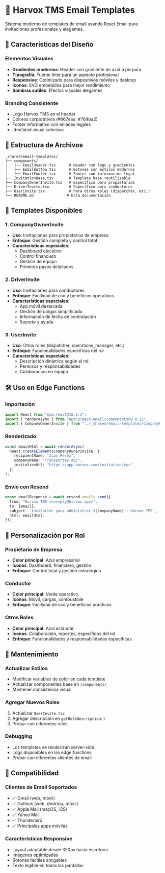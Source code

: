 # 📧 Harvox TMS Email Templates

Sistema moderno de templates de email usando React Email para invitaciones profesionales y elegantes.

## 🎨 Características del Diseño

### Elementos Visuales
- **Gradientes modernos**: Header con gradiente de azul a púrpura
- **Tipografía**: Fuente Inter para un aspecto profesional
- **Responsive**: Optimizado para dispositivos móviles y desktop
- **Iconos**: SVG embebidos para mejor rendimiento
- **Sombras sutiles**: Efectos visuales elegantes

### Branding Consistente
- Logo Harvox TMS en el header
- Colores corporativos (#667eea, #764ba2)
- Footer informativo con enlaces legales
- Identidad visual cohesiva

## 📁 Estructura de Archivos

```
_shared/email-templates/
├── components/
│   ├── EmailHeader.tsx      # Header con logo y gradientes
│   ├── EmailButton.tsx      # Botones con estilos modernos
│   └── EmailFooter.tsx      # Footer con información legal
├── InvitationBase.tsx       # Template base reutilizable
├── CompanyOwnerInvite.tsx   # Específico para propietarios
├── DriverInvite.tsx         # Específico para conductores
├── UserInvite.tsx           # Para otros roles (dispatcher, etc.)
└── README.md               # Esta documentación
```

## 🚀 Templates Disponibles

### 1. **CompanyOwnerInvite**
- **Uso**: Invitaciones para propietarios de empresa
- **Enfoque**: Gestión completa y control total
- **Características especiales**:
  - Dashboard ejecutivo
  - Control financiero
  - Gestión de equipo
  - Primeros pasos detallados

### 2. **DriverInvite**
- **Uso**: Invitaciones para conductores
- **Enfoque**: Facilidad de uso y beneficios operativos
- **Características especiales**:
  - App móvil destacada
  - Gestión de cargas simplificada
  - Información de fecha de contratación
  - Soporte y ayuda

### 3. **UserInvite**
- **Uso**: Otros roles (dispatcher, operations_manager, etc.)
- **Enfoque**: Funcionalidades específicas del rol
- **Características especiales**:
  - Descripción dinámica según el rol
  - Permisos y responsabilidades
  - Colaboración en equipo

## 🛠️ Uso en Edge Functions

### Importación
```typescript
import React from "npm:react@18.3.1";
import { renderAsync } from "npm:@react-email/components@0.0.22";
import { CompanyOwnerInvite } from "../_shared/email-templates/CompanyOwnerInvite.tsx";
```

### Renderizado
```typescript
const emailHtml = await renderAsync(
  React.createElement(CompanyOwnerInvite, {
    recipientName: "Juan Pérez",
    companyName: "Transportes ABC",
    invitationUrl: "https://app.harvox.com/invitation/xyz"
  })
);
```

### Envío con Resend
```typescript
const emailResponse = await resend.emails.send({
  from: "Harvox TMS <noreply@harvox.app>",
  to: [email],
  subject: `Invitación para administrar ${companyName} - Harvox TMS`,
  html: emailHtml,
});
```

## 🎯 Personalización por Rol

### Propietario de Empresa
- **Color principal**: Azul empresarial
- **Íconos**: Dashboard, financiero, gestión
- **Enfoque**: Control total y gestión estratégica

### Conductor
- **Color principal**: Verde operativo
- **Íconos**: Móvil, cargas, combustible
- **Enfoque**: Facilidad de uso y beneficios prácticos

### Otros Roles
- **Color principal**: Azul estándar
- **Íconos**: Colaboración, reportes, específicos del rol
- **Enfoque**: Funcionalidades y responsabilidades específicas

## 🔧 Mantenimiento

### Actualizar Estilos
- Modificar variables de color en cada template
- Actualizar componentes base en `/components/`
- Mantener consistencia visual

### Agregar Nuevos Roles
1. Actualizar `UserInvite.tsx`
2. Agregar descripción en `getRoleDescription()`
3. Probar con diferentes roles

### Debugging
- Los templates se renderizan server-side
- Logs disponibles en las edge functions
- Probar con diferentes clientes de email

## 📱 Compatibilidad

### Clientes de Email Soportados
- ✅ Gmail (web, móvil)
- ✅ Outlook (web, desktop, móvil)
- ✅ Apple Mail (macOS, iOS)
- ✅ Yahoo Mail
- ✅ Thunderbird
- ✅ Principales apps móviles

### Características Responsive
- Layout adaptable desde 320px hasta escritorio
- Imágenes optimizadas
- Botones táctiles amigables
- Texto legible en todas las pantallas